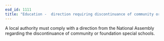 ```yaml
---
esd_id: 1111
title: "Education -  direction requiring discontinuance of community or foundation special schools"
---
```


A local authority must comply with a direction from the National Assembly regarding the discontinuance of community or foundation special schools.

